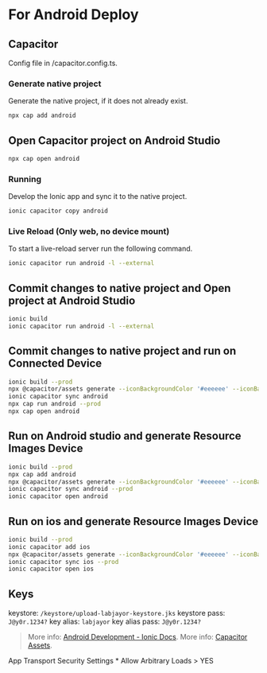 # For Android Deploy

## Capacitor

Config file in /capacitor.config.ts.

### Generate native project

Generate the native project, if it does not already exist.

```bash
npx cap add android
```

## Open Capacitor project on Android Studio

```bash
npx cap open android
```

### Running

Develop the Ionic app and sync it to the native project.

```bash
ionic capacitor copy android
```

### Live Reload (Only web, no device mount)

To start a live-reload server run the following command.

```bash
ionic capacitor run android -l --external
```

## Commit changes to native project and Open project at Android Studio

```bash
ionic build
ionic capacitor run android -l --external
```

## Commit changes to native project and run on Connected Device

```bash
ionic build --prod
npx @capacitor/assets generate --iconBackgroundColor '#eeeeee' --iconBackgroundColorDark '#222222' --splashBackgroundColor '#eeeeee' --splashBackgroundColorDark '#111111'
ionic capacitor sync android
npx cap run android --prod
npx cap open android
```

## Run on Android studio and generate Resource Images Device

```bash
ionic build --prod
npx cap add android
npx @capacitor/assets generate --iconBackgroundColor '#eeeeee' --iconBackgroundColorDark '#222222' --splashBackgroundColor '#eeeeee' --splashBackgroundColorDark '#111111'
ionic capacitor sync android --prod
ionic capacitor open android
```

## Run on ios and generate Resource Images Device

```bash
ionic build --prod
ionic capacitor add ios
npx @capacitor/assets generate --iconBackgroundColor '#eeeeee' --iconBackgroundColorDark '#222222' --splashBackgroundColor '#eeeeee' --splashBackgroundColorDark '#111111'
ionic capacitor sync ios --prod
ionic capacitor open ios
```

## Keys
keystore: `/keystore/upload-labjayor-keystore.jks`
keystore pass: `J@y0r.1234?`
key alias: `labjayor`
key alias pass: `J@y0r.1234?`

> More info: [Android Development - Ionic Docs](https://ionicframework.com/docs/developing/android).
> More info: [Capacitor Assets](https://github.com/ionic-team/capacitor-assets).

App Transport Security Settings
    * Allow Arbitrary Loads > YES